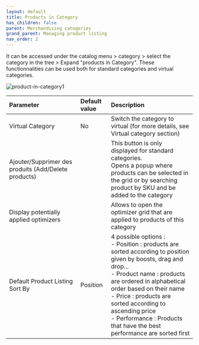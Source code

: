 ```yaml
---
layout: default
title: Products in Category
has_children: false
parent: Merchandising categories
grand_parent: Managing product listing
nav_order: 2
---
```

It can be accessed under the catalog menu > category > select the category in the tree > Expand "products in Category".
These functionnalities can be used both for standard categories and virtual categories.

![product-in-category1](https://user-images.githubusercontent.com/98949123/154659268-28bab1a1-d313-44cd-96d4-1239b1eac7f7.PNG)

| Parameter    | Default value | Description |
|:-------------|:------------------|:------|
|Virtual Category|No|Switch the category to virtual (for more details, see Virtual category section)|
|Ajouter/Supprimer des produits (Add/Delete products)||This button is only displayed for standard categories. <br/> Opens a popup where products can be selected in the grid or by searching product by SKU and be added to the category|
|Display potentially applied optimizers||Allows to open the optimizer grid that are applied to products of this category|
|Default Product Listing Sort By|Position|4 possible options : <br/> - Position : products are sorted according to position given by boosts, drag and drop... <br/> - Product name : products are ordered in alphabetical order based on their name <br/> - Price : products are sorted according to ascending price <br/> - Performance : Products that have the best performance are sorted first|
